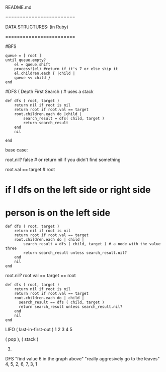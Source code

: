 README.md

========================

DATA STRUCTURES:
(in Ruby)

========================

#BFS 

```
queue = [ root ]
until queue.empty?
    el = queue.shift
    process!(el) #return if it's 7 or else skip it
    el.children.each { |child | 
    queue << child }
end
```

#DFS ( Depth First Search ) # uses a stack

```
def dfs ( root, target )
    return nil if root is nil 
    return root if root.val == target
    root.children.each do |child |
        search_result = dfs( child, target )
        return search_result 
    end
    nil

end
```

base case:  

root.nil? false # or return nil if you didn't find something

root.val == target # root

# if I dfs on the left side or right side 
# person is on the left side


```
def dfs ( root, target )
    return nil if root is nil 
    return root if root.val == target
    root.children.each do | child | 
        search_result = dfs ( child, target ) # a node with the value three
        return search_result unless search_result.nil?
    end
    nil
end
```

root.nil? 
root val == target == root

```
def dfs ( root, target ) 
    return nil if root is nil
    return root if root.val == target
    root.children.each do | child |
      search_result == dfs ( child, target ) 
      return search_result unless search_result.nil?
    end
    nil
end
```

LIFO ( last-in-first-out )
1 2 3 4 5

( pop ), ( stack )

3.
DFS
"find value 6 in the graph above"
"really aggresively go to the leaves"
4, 5, 2, 6, 7, 3, 1

